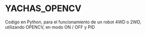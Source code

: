 # YACHAS_OPENCV
Codigo en Python, para el funcionamiento de un robot 4WD o 2WD, utilizando OPENCV, en modo ON / OFF y PID
